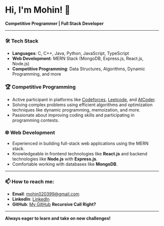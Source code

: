 # Hi, I'm Mohin! 👋

**Competitive Programmer | Full Stack Developer**

---

### 🛠 Tech Stack

- **Languages**: C, C++, Java, Python, JavaScript, TypeScript
- **Web Development**: MERN Stack (MongoDB, Express.js, React.js, Node.js)
- **Competitive Programming**: Data Structures, Algorithms, Dynamic Programming, and more

### 🏆 Competitive Programming

- Active participant in platforms like [Codeforces](https://codeforces.com/profile/MOHIN.CF), [Leetcode](https://leetcode.com/u/MOHIN_99/), and [AtCoder](https://atcoder.jp/).
- Solving complex problems using efficient algorithms and optimization techniques like dynamic programming, memoization, and more.
- Passionate about improving coding skills and participating in programming contests.

### 🌐 Web Development

- Experienced in building full-stack web applications using the MERN stack.
- Knowledgeable in frontend technologies like **React.js** and backend technologies like **Node.js** with **Express.js**.
- Comfortable working with databases like **MongoDB**.

---

### 📫 How to reach me:

- **Email**: mohin020399@gmail.com
- **LinkedIn**: [LinkedIn](https://linkedin.com/in/)
- **GitHub**: [My GitHub](https://github.com/Eklas-Mohin)     **Recursive Call Right?**

---

**Always eager to learn and take on new challenges!**
